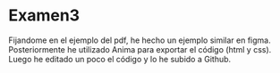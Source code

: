 # Examen3
Fijandome en el ejemplo del pdf, he hecho un ejemplo similar en figma.  
Posteriormente he utilizado Anima para exportar el código (html y css).  
Luego he editado un poco el código y lo he subido a Github.
